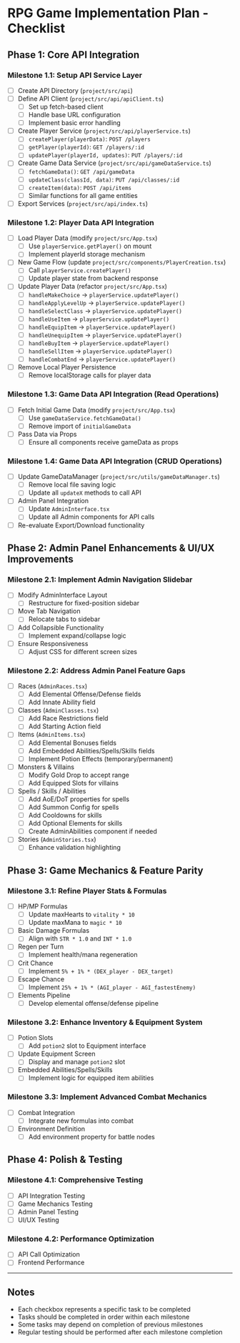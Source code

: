 
# RPG Game Implementation Plan - Checklist

## Phase 1: Core API Integration

### Milestone 1.1: Setup API Service Layer
- [ ] Create API Directory (`project/src/api`)
- [ ] Define API Client (`project/src/api/apiClient.ts`)
  - [ ] Set up fetch-based client
  - [ ] Handle base URL configuration
  - [ ] Implement basic error handling
- [ ] Create Player Service (`project/src/api/playerService.ts`)
  - [ ] `createPlayer(playerData)`: `POST /players`
  - [ ] `getPlayer(playerId)`: `GET /players/:id`
  - [ ] `updatePlayer(playerId, updates)`: `PUT /players/:id`
- [ ] Create Game Data Service (`project/src/api/gameDataService.ts`)
  - [ ] `fetchGameData()`: `GET /api/gameData`
  - [ ] `updateClass(classId, data)`: `PUT /api/classes/:id`
  - [ ] `createItem(data)`: `POST /api/items`
  - [ ] Similar functions for all game entities
- [ ] Export Services (`project/src/api/index.ts`)

### Milestone 1.2: Player Data API Integration
- [ ] Load Player Data (modify `project/src/App.tsx`)
  - [ ] Use `playerService.getPlayer()` on mount
  - [ ] Implement playerId storage mechanism
- [ ] New Game Flow (update `project/src/components/PlayerCreation.tsx`)
  - [ ] Call `playerService.createPlayer()`
  - [ ] Update player state from backend response
- [ ] Update Player Data (refactor `project/src/App.tsx`)
  - [ ] `handleMakeChoice` → `playerService.updatePlayer()`
  - [ ] `handleApplyLevelUp` → `playerService.updatePlayer()`
  - [ ] `handleSelectClass` → `playerService.updatePlayer()`
  - [ ] `handleUseItem` → `playerService.updatePlayer()`
  - [ ] `handleEquipItem` → `playerService.updatePlayer()`
  - [ ] `handleUnequipItem` → `playerService.updatePlayer()`
  - [ ] `handleBuyItem` → `playerService.updatePlayer()`
  - [ ] `handleSellItem` → `playerService.updatePlayer()`
  - [ ] `handleCombatEnd` → `playerService.updatePlayer()`
- [ ] Remove Local Player Persistence
  - [ ] Remove localStorage calls for player data

### Milestone 1.3: Game Data API Integration (Read Operations)
- [ ] Fetch Initial Game Data (modify `project/src/App.tsx`)
  - [ ] Use `gameDataService.fetchGameData()`
  - [ ] Remove import of `initialGameData`
- [ ] Pass Data via Props
  - [ ] Ensure all components receive gameData as props

### Milestone 1.4: Game Data API Integration (CRUD Operations)
- [ ] Update GameDataManager (`project/src/utils/gameDataManager.ts`)
  - [ ] Remove local file saving logic
  - [ ] Update all `updateX` methods to call API
- [ ] Admin Panel Integration
  - [ ] Update `AdminInterface.tsx`
  - [ ] Update all Admin components for API calls
- [ ] Re-evaluate Export/Download functionality

## Phase 2: Admin Panel Enhancements & UI/UX Improvements

### Milestone 2.1: Implement Admin Navigation Slidebar
- [ ] Modify AdminInterface Layout
  - [ ] Restructure for fixed-position sidebar
- [ ] Move Tab Navigation
  - [ ] Relocate tabs to sidebar
- [ ] Add Collapsible Functionality
  - [ ] Implement expand/collapse logic
- [ ] Ensure Responsiveness
  - [ ] Adjust CSS for different screen sizes

### Milestone 2.2: Address Admin Panel Feature Gaps
- [ ] Races (`AdminRaces.tsx`)
  - [ ] Add Elemental Offense/Defense fields
  - [ ] Add Innate Ability field
- [ ] Classes (`AdminClasses.tsx`)
  - [ ] Add Race Restrictions field
  - [ ] Add Starting Action field
- [ ] Items (`AdminItems.tsx`)
  - [ ] Add Elemental Bonuses fields
  - [ ] Add Embedded Abilities/Spells/Skills fields
  - [ ] Implement Potion Effects (temporary/permanent)
- [ ] Monsters & Villains
  - [ ] Modify Gold Drop to accept range
  - [ ] Add Equipped Slots for villains
- [ ] Spells / Skills / Abilities
  - [ ] Add AoE/DoT properties for spells
  - [ ] Add Summon Config for spells
  - [ ] Add Cooldowns for skills
  - [ ] Add Optional Elements for skills
  - [ ] Create AdminAbilities component if needed
- [ ] Stories (`AdminStories.tsx`)
  - [ ] Enhance validation highlighting

## Phase 3: Game Mechanics & Feature Parity

### Milestone 3.1: Refine Player Stats & Formulas
- [ ] HP/MP Formulas
  - [ ] Update maxHearts to `vitality * 10`
  - [ ] Update maxMana to `magic * 10`
- [ ] Basic Damage Formulas
  - [ ] Align with `STR * 1.0` and `INT * 1.0`
- [ ] Regen per Turn
  - [ ] Implement health/mana regeneration
- [ ] Crit Chance
  - [ ] Implement `5% + 1% * (DEX_player - DEX_target)`
- [ ] Escape Chance
  - [ ] Implement `25% + 1% * (AGI_player - AGI_fastestEnemy)`
- [ ] Elements Pipeline
  - [ ] Develop elemental offense/defense pipeline

### Milestone 3.2: Enhance Inventory & Equipment System
- [ ] Potion Slots
  - [ ] Add `potion2` slot to Equipment interface
- [ ] Update Equipment Screen
  - [ ] Display and manage `potion2` slot
- [ ] Embedded Abilities/Spells/Skills
  - [ ] Implement logic for equipped item abilities

### Milestone 3.3: Implement Advanced Combat Mechanics
- [ ] Combat Integration
  - [ ] Integrate new formulas into combat
- [ ] Environment Definition
  - [ ] Add environment property for battle nodes

## Phase 4: Polish & Testing

### Milestone 4.1: Comprehensive Testing
- [ ] API Integration Testing
- [ ] Game Mechanics Testing
- [ ] Admin Panel Testing
- [ ] UI/UX Testing

### Milestone 4.2: Performance Optimization
- [ ] API Call Optimization
- [ ] Frontend Performance

---

## Notes
- Each checkbox represents a specific task to be completed
- Tasks should be completed in order within each milestone
- Some tasks may depend on completion of previous milestones
- Regular testing should be performed after each milestone completion